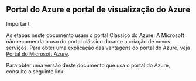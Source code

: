 ## Portal do Azure e portal de visualização do Azure
> [!IMPORTANT]
> As etapas neste documento usam o portal Clássico do Azure. A Microsoft não recomenda o uso do portal clássico durante a criação de novos serviços. Para obter uma explicação das vantagens do portal do Azure, veja [Portal do Microsoft Azure](https://azure.microsoft.com/features/azure-portal/).
> 
> 

Para obter uma versão deste documento que usa o portal do Azure, consulte o seguinte link:

<!---HONumber=AcomDC_0420_2016-->